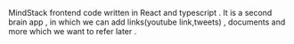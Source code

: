 MindStack frontend code written in React and typescript . It is a second brain app , in which we can add links(youtube link,tweets) , documents and more which we want to refer later .   
